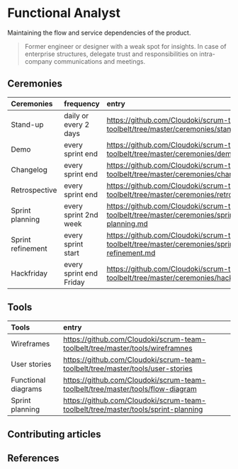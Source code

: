 # Functional Analyst

Maintaining the flow and service dependencies of the product.

> Former engineer or designer with a weak spot for insights. In case of enterprise structures, delegate trust and responsibilities on intra-company communications and meetings.

## Ceremonies

Ceremonies | frequency | entry
:---|:---|:---
Stand-up | daily or every 2 days | https://github.com/Cloudoki/scrum-team-toolbelt/tree/master/ceremonies/stand-up.md
Demo | every sprint end | https://github.com/Cloudoki/scrum-team-toolbelt/tree/master/ceremonies/demo.md
Changelog | every sprint end | https://github.com/Cloudoki/scrum-team-toolbelt/tree/master/ceremonies/changelog.md
Retrospective | every sprint end | https://github.com/Cloudoki/scrum-team-toolbelt/tree/master/ceremonies/retrospective.md
Sprint planning | every sprint 2nd week | https://github.com/Cloudoki/scrum-team-toolbelt/tree/master/ceremonies/sprint-planning.md
Sprint refinement | every sprint start | https://github.com/Cloudoki/scrum-team-toolbelt/tree/master/ceremonies/sprint-refinement.md
Hackfriday | every sprint end Friday | https://github.com/Cloudoki/scrum-team-toolbelt/tree/master/ceremonies/hackfriday.md

## Tools

Tools | entry
:---|:---|
Wireframes | https://github.com/Cloudoki/scrum-team-toolbelt/tree/master/tools/wireframnes
User stories | https://github.com/Cloudoki/scrum-team-toolbelt/tree/master/tools/user-stories
Functional diagrams | https://github.com/Cloudoki/scrum-team-toolbelt/tree/master/tools/flow-diagram
Sprint planning | https://github.com/Cloudoki/scrum-team-toolbelt/tree/master/tools/sprint-planning

## Contributing articles

## References

